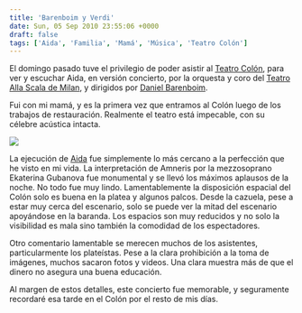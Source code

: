 ```yaml
---
title: 'Barenboim y Verdi'
date: Sun, 05 Sep 2010 23:55:06 +0000
draft: false
tags: ['Aida', 'Familia', 'Mamá', 'Música', 'Teatro Colón']
---
```


El domingo pasado tuve el privilegio de poder asistir al [Teatro Colón](http://www.teatrocolon.org.ar/), para ver y escuchar Aida, 
en versión concierto, por la orquesta y coro del [Teatro Alla Scala de Milan](http://www.teatroallascala.org/), 
y dirigidos por [Daniel Barenboim](http://es.wikipedia.org/wiki/Daniel_Barenboim).

Fui con mi mamá, y es la primera vez que entramos al Colón luego de los trabajos de restauración. 
Realmente el teatro está impecable, con su célebre acústica intacta.

[![](http://lh6.ggpht.com/_kjktWGBKtT8/TIQl_ltzqPI/AAAAAAAAESE/GNmdt_bD8O4/s400/IMG_2234-a.JPG)](http://picasaweb.google.com/lh/photo/HTJqELe1llDAvHG1z2lKhA?feat=embedwebsite)

La ejecución de [Aida](http://es.wikipedia.org/wiki/Aida) fue simplemente lo más cercano a la perfección que he visto en mi vida. 
La interpretación de Amneris por la mezzosoprano Ekaterina Gubanova fue monumental y se llevó los máximos aplausos de la noche. 
No todo fue muy lindo. Lamentablemente la disposición espacial del Colón solo es buena en la platea y algunos palcos. 
Desde la cazuela, pese a estar muy cerca del escenario, solo se puede ver la mitad del escenario apoyándose en la baranda. 
Los espacios son muy reducidos y no solo la visibilidad es mala sino también la comodidad de los espectadores. 

Otro comentario lamentable se merecen muchos de los asistentes, particularmente los plateístas. 
Pese a la clara prohibición a la toma de imágenes, muchos sacaron fotos y videos. 
Una clara muestra más de que el dinero no asegura una buena educación. 

Al margen de estos detalles, este concierto fue memorable, y seguramente recordaré esa tarde en el Colón por el resto de mis días.
